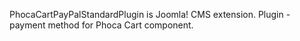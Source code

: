 PhocaCartPayPalStandardPlugin is Joomla! CMS extension.  Plugin - payment method for Phoca Cart component.